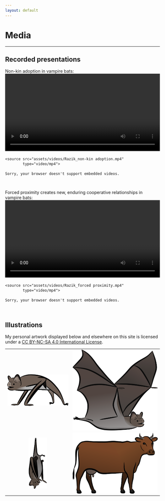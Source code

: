 ```yaml
---
layout: default
---
```

# Media
---

## Recorded presentations
Non-kin adoption in vampire bats: <br/>
<video controls width="100%">

    <source src="assets/videos/Razik_non-kin adoption.mp4"
            type="video/mp4">

    Sorry, your browser doesn't support embedded videos.
</video> <br/>


Forced proximity creates new, enduring cooperative relationships in vampire bats: <br/>
<video controls width="100%">

    <source src="assets/videos/Razik_forced proximity.mp4"
            type="video/mp4">

    Sorry, your browser doesn't support embedded videos.
</video> <br/>


## Illustrations
My personal artwork displayed below and elsewhere on this site is licensed under a [CC BY-NC-SA 4.0 International License](https://creativecommons.org/licenses/by-nc-sa/4.0/). <br/>

<table align="center">
    <tr>
        <td align="center"><img src="/assets/illustrations/vampterrestrial_color.png" width="100%"></td>
        <td align="center"><img src="/assets/illustrations/vampflight_color.png" width="100%"></td>
    </tr>
    <tr>
        <td align="center"><img src="/assets/illustrations/vamphang_color.png" width="30%"></td>
        <td align="center"><img src="/assets/illustrations/cow_v02_color.png" width="100%"></td>
    </tr>
</table>

